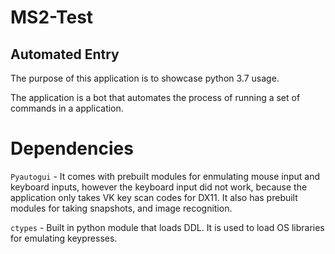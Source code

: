# MS2-Test

## Automated Entry

The purpose of this application is to showcase python 3.7 usage.

The application is a bot that automates the process of running a set of commands in a application. 

# Dependencies

`Pyautogui` - It comes with prebuilt modules for enmulating mouse input and keyboard inputs, however the keyboard input did not work, because the application only takes VK key scan codes for DX11. It also has prebuilt modules for taking snapshots, and image recognition. 

`ctypes` - Built in python module that loads DDL. It is used to load OS libraries for emulating keypresses.

